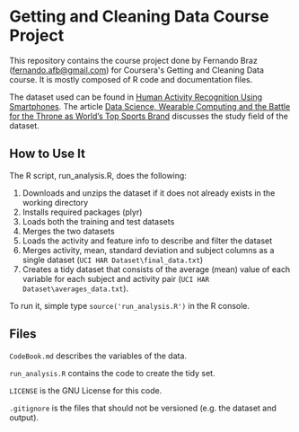 Getting and Cleaning Data Course Project
========================================

This repository contains the course project done by Fernando Braz (fernando.afb@gmail.com) for Coursera's Getting and Cleaning Data course. It is mostly composed of  R code and documentation files.

The dataset used can be found in [Human Activity Recognition Using Smartphones](http://archive.ics.uci.edu/ml/datasets/Human+Activity+Recognition+Using+Smartphones). The article [Data Science, Wearable Computing and the Battle for the Throne as World’s Top Sports Brand](http://www.insideactivitytracking.com/data-science-activity-tracking-and-the-battle-for-the-worlds-top-sports-brand/) discusses the study field of the dataset.

## How to Use It

The R script, run_analysis.R, does the following:

1. Downloads and unzips the dataset if it does not already exists in the working directory
2. Installs required packages (plyr)
3. Loads both the training and test datasets
4. Merges the two datasets
5. Loads the activity and feature info to describe and filter the dataset
6. Merges activity, mean, standard deviation and subject columns as a single dataset (`UCI HAR Dataset\final_data.txt`)
7. Creates a tidy dataset that consists of the average (mean) value of each variable for each subject and activity pair (`UCI HAR Dataset\averages_data.txt`).

To run it, simple type `source('run_analysis.R')` in the R console.

## Files

`CodeBook.md` describes the variables of the data.

`run_analysis.R` contains the code to create the tidy set.

`LICENSE` is the GNU License for this code.

`.gitignore` is the files that should not be versioned (e.g. the dataset and output).